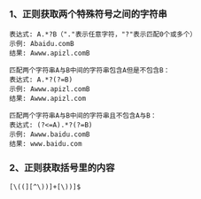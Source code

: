### 1、正则获取两个特殊符号之间的字符串
```
表达式: A.*?B（"."表示任意字符，"?"表示匹配0个或多个） 
示例: Abaidu.comB 
结果: Awww.apizl.comB 

匹配两个字符串A与B中间的字符串包含A但是不包含B： 
表达式: A.*?(?=B) 
示例: Awww.apizl.comB 
结果: Awww.apizl.com 

匹配两个字符串A与B中间的字符串且不包含A与B： 
表达式: (?<=A).*?(?=B) 
示例: Awww.baidu.comB 
结果: www.baidu.com
```
### 2、正则获取括号里的内容
```
[\((][^\))]+[\))]$
```
